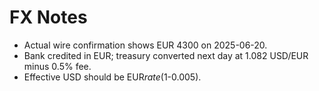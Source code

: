 # FX Notes
- Actual wire confirmation shows EUR 4300 on 2025-06-20.
- Bank credited in EUR; treasury converted next day at 1.082 USD/EUR minus 0.5% fee.
- Effective USD should be EUR*rate*(1-0.005).
